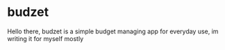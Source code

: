 budzet
======
Hello there, budzet is a simple budget managing app for everyday use, im writing it for myself mostly
